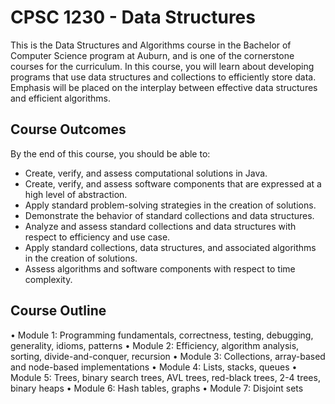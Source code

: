 # CPSC 1230 - Data Structures

This is the Data Structures and Algorithms course in the Bachelor of Computer Science program at Auburn, and is one of the cornerstone courses for the curriculum. In this course, you will learn about developing programs that use data structures and collections to efficiently store data. Emphasis will be placed on the interplay between effective data structures and efficient algorithms.

## Course Outcomes
By the end of this course, you should be able to:

- Create, verify, and assess computational solutions in Java.
- Create, verify, and assess software components that are expressed at a high level of abstraction.
- Apply standard problem-solving strategies in the creation of solutions.
- Demonstrate the behavior of standard collections and data structures.
- Analyze and assess standard collections and data structures with respect to efficiency and use case.
- Apply standard collections, data structures, and associated algorithms in the creation of solutions.
- Assess algorithms and software components with respect to time complexity.

## Course Outline
•	Module 1: Programming fundamentals, correctness, testing, debugging, generality, idioms, patterns
•	Module 2: Efficiency, algorithm analysis, sorting, divide-and-conquer, recursion
•	Module 3: Collections, array-based and node-based implementations
•	Module 4: Lists, stacks, queues
•	Module 5: Trees, binary search trees, AVL trees, red-black trees, 2-4 trees, binary heaps
•	Module 6: Hash tables, graphs
•	Module 7: Disjoint sets
